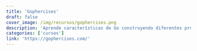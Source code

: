 ```yaml
---
title: 'Gophercises'
draft: false
cover_image: /img/recursos/gophercises.png
description: 'Aprende características de Go construyendo diferentes programas'
categories: ['cursos']
link: 'https://gophercises.com/'
---
```

